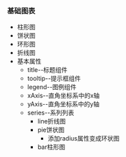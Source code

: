 ### 基础图表
- 柱形图
- 饼状图
- 环形图
- 折线图
- 基本属性
    - title--标题组件
    - tooltip--提示框组件
    - legend--图例组件
    - xAxis--直角坐标系中的x轴
    - yAxis--直角坐标系中的y轴
    - series--系列列表
        - line折线图
        - pie饼状图
            - 添加radius属性变成环状图
        - bar柱形图